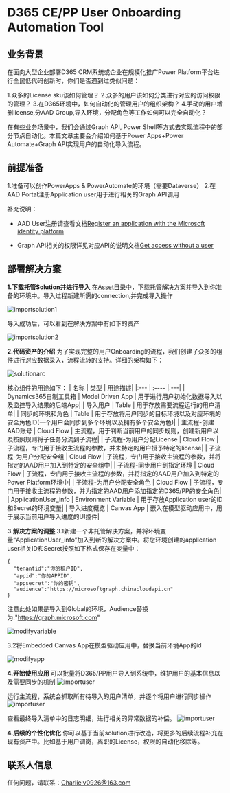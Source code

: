 # D365 CE/PP User Onboarding Automation Tool

## 业务背景

在面向大型企业部署D365 CRM系统或企业在规模化推广Power Platform平台进行全民低代码创新时，你们是否遇到过类似问题：

1.众多的License sku该如何管理？
2.众多的用户该如何分类进行对应的访问权限的管理？
3.在D365环境中，如何自动化的管理用户的组织架构？
4.手动的用户增删license,分AAD Group,导入环境，分配角色等工作如何可以完全自动化？

在有些业务场景中，我们会通过Graph API, Power Shell等方式去实现流程中的部分节点自动化。本篇文章主要会介绍如何基于Power Apps+Power Automate+Graph API实现用户的自动化导入流程。

## 前提准备

1.准备可以创作PowerApps & PowerAutomate的环境（需要Dataverse）
2.在AAD Portal注册Application user用于进行相关的Graph API调用

补充说明：

- AAD User注册请查看文档[Register an application with the Microsoft identity platform](https://learn.microsoft.com/en-us/graph/auth-register-app-v2)
  
- Graph API相关的权限详见对应API的说明文档[Get access without a user](https://learn.microsoft.com/en-us/graph/auth-v2-service)

## 部署解决方案

**1.下载托管Solution并进行导入**
在[Asset目录](./Asset)中，下载托管解决方案并导入到你准备的环境中。导入过程新建所需的connection,并完成导入操作

![importsolution1](./Images/pic-1.png)

导入成功后，可以看到在解决方案中有如下的资产

![importsolution2](./Images/pic-2.png)

**2.代码资产的介绍**
为了实现完整的用户Onboarding的流程，我们创建了众多的组件进行对应数据录入，流程流转的支持。详细的架构如下：

![solutionarc](./Images/pic-3.png)

核心组件的用途如下：
| 名称   | 类型 | 用途描述|
  |:--- | :---- |:---|
  | Dynamics365自制工具箱 | Model Driven App | 用于进行用户初始化数据导入以及监控导入结果的后端App|
  | 导入用户 | Table | 用于存放需要流程运行的用户清单|
  | 同步的环境和角色 | Table | 用于存放将用户同步的目标环境以及对应环境的安全角色ID(一个用户会同步到多个环境以及拥有多个安全角色)|
  | 主流程-创建AAD账号 | Cloud Flow | 主流程，用于判断当前用户的同步规则，创建新用户以及按照规则将子任务分流到子流程|
  | 子流程-为用户分配License | Cloud Flow | 子流程，专门用于接收主流程的参数，并未特定的用户授予特定的license|
  | 子流程-为用户分配安全组 | Cloud Flow | 子流程，专门用于接收主流程的参数，并将指定的AAD用户加入到特定的安全组中|
  | 子流程-同步用户到指定环境 | Cloud Flow | 子流程，专门用于接收主流程的参数，并将指定的AAD用户加入到特定的Power Platform环境中|
  | 子流程-为用户分配安全角色 | Cloud Flow | 子流程，专门用于接收主流程的参数，并为指定的AAD用户添加指定的D365/PP的安全角色|
  | ApplicationUser_info | Environment Variable | 用于存放Application user的ID和Secret的环境变量|
  | 导入进度概览 | Canvas App | 嵌入在模型驱动应用中，用于展示当前用户导入进度的UI控件|

**3.解决方案的调整**
3.1新建一个非托管解决方案，并将环境变量“ApplicationUser_info”加入到新的解决方案中。将您环境创建的application user相关ID和Secret按照如下格式保存在变量中：

```
{
  "tenantid":"你的租户ID",
  "appid":"你的APPID",
  "appsecret":"你的密钥",
  "audience":"https://microsoftgraph.chinacloudapi.cn"
}
```

注意此处如果是导入到Global的环境，Audience替换为:"https://graph.microsoft.com"

![modifyvariable](./Images/pic-4.png)

3.2将Embedded Canvas App在模型驱动应用中，替换当前环境App的id

![modifyapp](./Images/pic-5.png)

**4.开始使用应用**
可以批量将D365/PP用户导入到系统中，维护用户的基本信息以及需要同步的机制
![importuser](./Images/pic-6.png)

运行主流程，系统会抓取所有待导入的用户清单，并逐个将用户进行同步操作
![importuser](./Images/pic-7.png)

查看最终导入清单中的日志明细，进行相关的异常数据的补偿。
![importuser](./Images/pic-8.png)

**4.后续的个性化优化**
你可以基于当前solution进行改造，将更多的后续流程补充在现有资产中。比如基于用户调岗，离职的License，权限的自动化移除等。

## 联系人信息

任何问题，请联系：Charlielv0926@163.com
